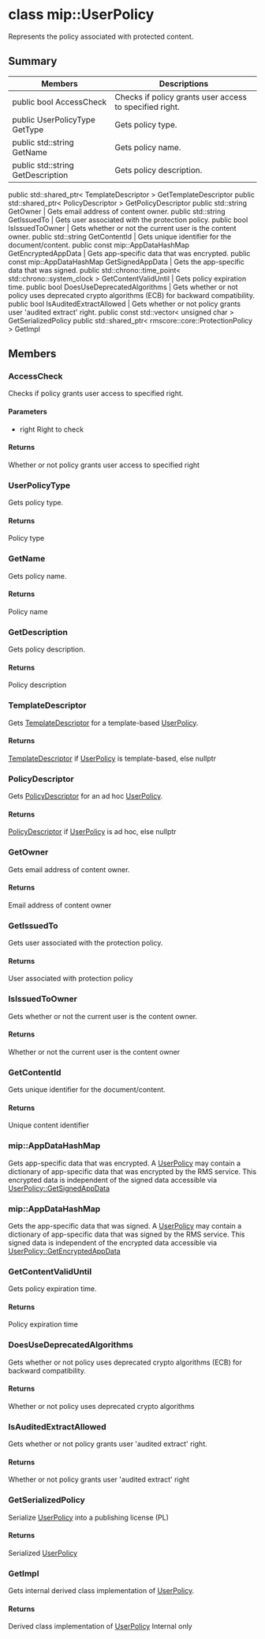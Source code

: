 # class mip::UserPolicy 
Represents the policy associated with protected content.
## Summary
 Members                        | Descriptions                                
--------------------------------|---------------------------------------------
public bool AccessCheck | Checks if policy grants user access to specified right.
public UserPolicyType GetType | Gets policy type.
public std::string GetName | Gets policy name.
public std::string GetDescription | Gets policy description.
public std::shared_ptr< TemplateDescriptor > GetTemplateDescriptor
public std::shared_ptr< PolicyDescriptor > GetPolicyDescriptor
public std::string GetOwner | Gets email address of content owner.
public std::string GetIssuedTo | Gets user associated with the protection policy.
public bool IsIssuedToOwner | Gets whether or not the current user is the content owner.
public std::string GetContentId | Gets unique identifier for the document/content.
public const mip::AppDataHashMap GetEncryptedAppData | Gets app-specific data that was encrypted.
public const mip::AppDataHashMap GetSignedAppData | Gets the app-specific data that was signed.
public std::chrono::time_point< std::chrono::system_clock > GetContentValidUntil | Gets policy expiration time.
public bool DoesUseDeprecatedAlgorithms | Gets whether or not policy uses deprecated crypto algorithms (ECB) for backward compatibility.
public bool IsAuditedExtractAllowed | Gets whether or not policy grants user 'audited extract' right.
public const std::vector< unsigned char > GetSerializedPolicy
public std::shared_ptr< rmscore::core::ProtectionPolicy > GetImpl
## Members
### AccessCheck
Checks if policy grants user access to specified right.
#### Parameters
* right Right to check
#### Returns
Whether or not policy grants user access to specified right
### UserPolicyType
Gets policy type.
#### Returns
Policy type
### GetName
Gets policy name.
#### Returns
Policy name
### GetDescription
Gets policy description.
#### Returns
Policy description
### TemplateDescriptor
Gets [TemplateDescriptor](#classmip_1_1_template_descriptor) for a template-based [UserPolicy](#classmip_1_1_user_policy).
#### Returns
[TemplateDescriptor](#classmip_1_1_template_descriptor) if [UserPolicy](#classmip_1_1_user_policy) is template-based, else nullptr
### PolicyDescriptor
Gets [PolicyDescriptor](#classmip_1_1_policy_descriptor) for an ad hoc [UserPolicy](#classmip_1_1_user_policy).
#### Returns
[PolicyDescriptor](#classmip_1_1_policy_descriptor) if [UserPolicy](#classmip_1_1_user_policy) is ad hoc, else nullptr
### GetOwner
Gets email address of content owner.
#### Returns
Email address of content owner
### GetIssuedTo
Gets user associated with the protection policy.
#### Returns
User associated with protection policy
### IsIssuedToOwner
Gets whether or not the current user is the content owner.
#### Returns
Whether or not the current user is the content owner
### GetContentId
Gets unique identifier for the document/content.
#### Returns
Unique content identifier
### mip::AppDataHashMap
Gets app-specific data that was encrypted.
A [UserPolicy](#classmip_1_1_user_policy) may contain a dictionary of app-specific data that was encrypted by the RMS service. This encrypted data is independent of the signed data accessible via [UserPolicy::GetSignedAppData](#classmip_1_1_user_policy_1a1c8a284d50adcac1a0a09316afa1d43e)
### mip::AppDataHashMap
Gets the app-specific data that was signed.
A [UserPolicy](#classmip_1_1_user_policy) may contain a dictionary of app-specific data that was signed by the RMS service. This signed data is independent of the encrypted data accessible via [UserPolicy::GetEncryptedAppData](#classmip_1_1_user_policy_1a610fbc799284ab0ce4354c0611ece0e8)
### GetContentValidUntil
Gets policy expiration time.
#### Returns
Policy expiration time
### DoesUseDeprecatedAlgorithms
Gets whether or not policy uses deprecated crypto algorithms (ECB) for backward compatibility.
#### Returns
Whether or not policy uses deprecated crypto algorithms
### IsAuditedExtractAllowed
Gets whether or not policy grants user 'audited extract' right.
#### Returns
Whether or not policy grants user 'audited extract' right
### GetSerializedPolicy
Serialize [UserPolicy](#classmip_1_1_user_policy) into a publishing license (PL)
#### Returns
Serialized [UserPolicy](#classmip_1_1_user_policy)
### GetImpl
Gets internal derived class implementation of [UserPolicy](#classmip_1_1_user_policy).
#### Returns
Derived class implementation of [UserPolicy](#classmip_1_1_user_policy)
Internal only